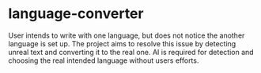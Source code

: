 # language-converter
User intends to write with one language, but does not notice the another language is set up. The project aims to resolve this issue by detecting unreal text and converting it to the real one. AI is required for detection and choosing the real intended language without users efforts.
